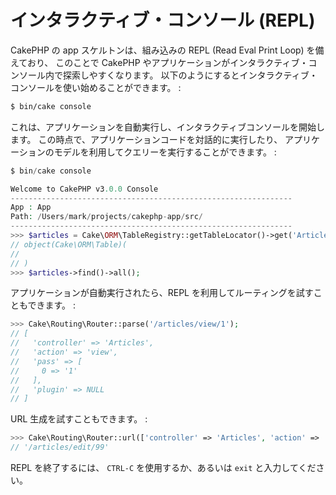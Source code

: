 # インタラクティブ・コンソール (REPL)

CakePHP の app スケルトンは、組み込みの REPL (Read Eval Print Loop) を備えており、
このことで CakePHP やアプリケーションがインタラクティブ・コンソール内で探索しやすくなります。
以下のようにするとインタラクティブ・コンソールを使い始めることができます。 :

``` bash
$ bin/cake console
```

これは、アプリケーションを自動実行し、インタラクティブコンソールを開始します。
この時点で、アプリケーションコードを対話的に実行したり、
アプリケーションのモデルを利用してクエリーを実行することができます。 :

``` php
$ bin/cake console

Welcome to CakePHP v3.0.0 Console
---------------------------------------------------------------
App : App
Path: /Users/mark/projects/cakephp-app/src/
---------------------------------------------------------------
>>> $articles = Cake\ORM\TableRegistry::getTableLocator()->get('Articles');
// object(Cake\ORM\Table)(
//
// )
>>> $articles->find()->all();
```

アプリケーションが自動実行されたら、REPL を利用してルーティングを試すこともできます。 :

``` php
>>> Cake\Routing\Router::parse('/articles/view/1');
// [
//   'controller' => 'Articles',
//   'action' => 'view',
//   'pass' => [
//     0 => '1'
//   ],
//   'plugin' => NULL
// ]
```

URL 生成を試すこともできます。 :

``` php
>>> Cake\Routing\Router::url(['controller' => 'Articles', 'action' => 'edit', 99]);
// '/articles/edit/99'
```

REPL を終了するには、 `CTRL-C` を使用するか、あるいは `exit` と入力してください。
